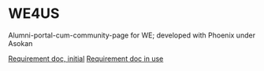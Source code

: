 # WE4US
Alumni-portal-cum-community-page for WE; developed with Phoenix under Asokan

[Requirement doc, initial](https://www.overleaf.com/1523542634msyxpfkyqjdm#5499bd)
[Requirement doc in use](https://docs.google.com/document/d/1EOvy3KtNSXthx0VdpciAe1-puTyQEJVCzLI-dmggtAg/edit?tab=t.0#heading=h.8p2gij5mkuyk)
